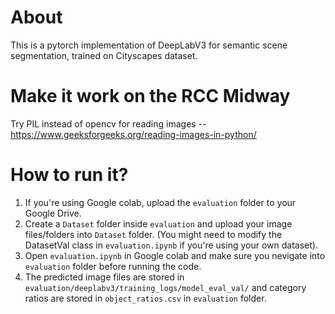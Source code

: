 

# About 
This is a pytorch implementation of DeepLabV3 for semantic scene segmentation, trained on Cityscapes dataset. 


# Make it work on the RCC Midway
Try PIL instead of opencv for reading images -- https://www.geeksforgeeks.org/reading-images-in-python/


# How to run it?

1. If you're using Google colab, upload the `evaluation` folder to your Google Drive.
2. Create a `Dataset` folder inside `evaluation` and upload your image files/folders into `Dataset` folder. (You might need to modify the DatasetVal class in `evaluation.ipynb` if you're using your own dataset).
3. Open `evaluation.ipynb` in Google colab and make sure you nevigate into `evaluation` folder before running the code. 
4. The predicted image files are stored in `evaluation/deeplabv3/training_logs/model_eval_val/` and category ratios are stored in `object_ratios.csv` in `evaluation` folder.

